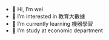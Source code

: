 - 👋 Hi, I’m wei
- 👀 I’m interested in 教育大數據
- 🌱 I’m currently learning 機器學習
- 📖 I’m study at economic department
